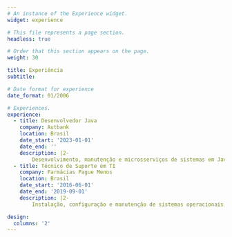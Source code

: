 ```yaml
---
# An instance of the Experience widget.
widget: experience

# This file represents a page section.
headless: true

# Order that this section appears on the page.
weight: 30

title: Experiência
subtitle:

# Date format for experience
date_format: 01/2006

# Experiences.
experience:
  - title: Desenvolvedor Java
    company: Autbank
    location: Brasil
    date_start: '2023-01-01'
    date_end: ''
    description: |2-
        Desenvolvimento, manutenção e microsserviços de sistemas em Java.
  - title: Técnico de Suporte em TI
    company: Farmácias Pague Menos
    location: Brasil
    date_start: '2016-06-01'
    date_end: '2019-09-01'
    description: |2-
        Instalação, configuração e manutenção de sistemas operacionais, programas, equipamentos, data center,   redes e treinamento aos usuários.

design:
  columns: '2'
---
```

